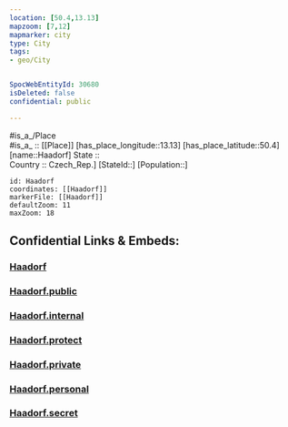 ```yaml
---
location: [50.4,13.13] 
mapzoom: [7,12] 
mapmarker: city 
type: City
tags:
- geo/City


SpocWebEntityId: 30680
isDeleted: false
confidential: public

---
```

#is_a_/Place  
#is_a_ :: [[Place]] 
[has_place_longitude::13.13] 
[has_place_latitude::50.4] 
[name::Haadorf] 
State ::  
Country :: Czech_Rep.] 
[StateId::] 
[Population::] 



```leaflet
id: Haadorf
coordinates: [[Haadorf]] 
markerFile: [[Haadorf]] 
defaultZoom: 11 
maxZoom: 18
```


## Confidential Links & Embeds: 

### [Haadorf](/_Standards/Earth/Continent/Europe/Europe~Central/Czech_Republic/regions~Czech_Republic/Ústecký/City/Haadorf.md) 

### [Haadorf.public](/_public/Earth/Continent/Europe/Europe~Central/Czech_Republic/regions~Czech_Republic/Ústecký/City/Haadorf.public.md) 

### [Haadorf.internal](/_internal/Earth/Continent/Europe/Europe~Central/Czech_Republic/regions~Czech_Republic/Ústecký/City/Haadorf.internal.md) 

### [Haadorf.protect](/_protect/Earth/Continent/Europe/Europe~Central/Czech_Republic/regions~Czech_Republic/Ústecký/City/Haadorf.protect.md) 

### [Haadorf.private](/_private/Earth/Continent/Europe/Europe~Central/Czech_Republic/regions~Czech_Republic/Ústecký/City/Haadorf.private.md) 

### [Haadorf.personal](/_personal/Earth/Continent/Europe/Europe~Central/Czech_Republic/regions~Czech_Republic/Ústecký/City/Haadorf.personal.md) 

### [Haadorf.secret](/_secret/Earth/Continent/Europe/Europe~Central/Czech_Republic/regions~Czech_Republic/Ústecký/City/Haadorf.secret.md)

